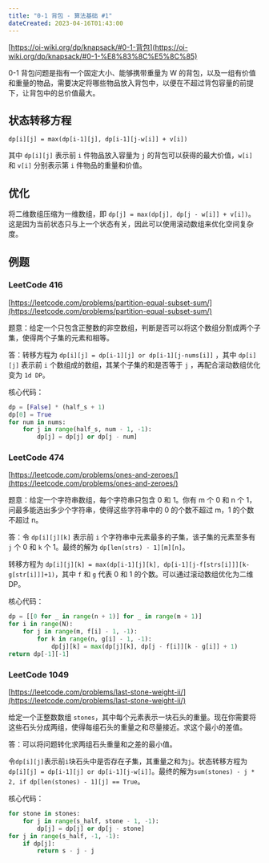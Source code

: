 ```yaml
---
title: "0-1 背包 - 算法基础 #1"
dateCreated: 2023-04-16T01:43:00
---
```


[https://oi-wiki.org/dp/knapsack/#0-1-背包](https://oi-wiki.org/dp/knapsack/#0-1-%E8%83%8C%E5%8C%85)

0-1 背包问题是指有一个固定大小、能够携带重量为 W 的背包，以及一组有价值和重量的物品，需要决定将哪些物品放入背包中，以便在不超过背包容量的前提下，让背包中的总价值最大。

## 状态转移方程

`dp[i][j] = max(dp[i-1][j], dp[i-1][j-w[i]] + v[i])`

其中 `dp[i][j]` 表示前 `i` 件物品放入容量为 `j` 的背包可以获得的最大价值，`w[i]` 和 `v[i]` 分别表示第 `i` 件物品的重量和价值。

## 优化

将二维数组压缩为一维数组，即 `dp[j] = max(dp[j], dp[j - w[i]] + v[i])`。这是因为当前状态只与上一个状态有关，因此可以使用滚动数组来优化空间复杂度。

## 例题

### LeetCode 416

[https://leetcode.com/problems/partition-equal-subset-sum/](https://leetcode.com/problems/partition-equal-subset-sum/) 

题意：给定一个只包含正整数的非空数组，判断是否可以将这个数组分割成两个子集，使得两个子集的元素和相等。

答：转移方程为 `dp[i][j] = dp[i-1][j] or dp[i-1][j-nums[i]]` ，其中 `dp[i][j]` 表示前 `i` 个数组成的数组，其某个子集的和是否等于 `j` ，再配合滚动数组优化变为 `1d DP`。

核心代码：

```python
dp = [False] * (half_s + 1)
dp[0] = True
for num in nums:
    for j in range(half_s, num - 1, -1):
        dp[j] = dp[j] or dp[j - num]
```

### LeetCode 474

[https://leetcode.com/problems/ones-and-zeroes/](https://leetcode.com/problems/ones-and-zeroes/)

题意：给定一个字符串数组，每个字符串只包含 0 和 1。你有 m 个 0 和 n 个 1，问最多能选出多少个字符串，使得这些字符串中的 0 的个数不超过 m，1 的个数不超过 n。

答：令 `dp[i][j][k]` 表示前 `i` 个字符串中元素最多的子集，该子集的元素至多有 `j` 个 0 和 `k` 个 1。最终的解为 `dp[len(strs) - 1][m][n]`。

转移方程为 `dp[i][j][k] = max(dp[i-1][j][k], dp[i-1][j-f[strs[i]]][k-g[str[i]]]+1)`，其中 `f` 和 `g` 代表 0 和 1 的个数。可以通过滚动数组优化为二维 DP。

核心代码：

```python
dp = [[0 for _ in range(n + 1)] for _ in range(m + 1)]
for i in range(N):
    for j in range(m, f[i] - 1, -1):
        for k in range(n, g[i] - 1, -1):
            dp[j][k] = max(dp[j][k], dp[j - f[i]][k - g[i]] + 1)
return dp[-1][-1]
```

### LeetCode 1049

[https://leetcode.com/problems/last-stone-weight-ii/](https://leetcode.com/problems/last-stone-weight-ii/) 

给定一个正整数数组 `stones`，其中每个元素表示一块石头的重量。现在你需要将这些石头分成两组，使得每组石头的重量之和尽量接近。求这个最小的差值。

答：可以将问题转化求两组石头重量和之差的最小值。

令`dp[i][j]`表示前`i`块石头中是否存在子集，其重量之和为`j`。状态转移方程为`dp[i][j] = dp[i-1][j] or dp[i-1][j-w[i]]`。最终的解为`sum(stones) - j * 2, if dp[len(stones) - 1][j] == True`。

核心代码：

```python
for stone in stones:
    for j in range(s_half, stone - 1, -1):
        dp[j] = dp[j] or dp[j - stone]
for j in range(s_half, -1, -1):
    if dp[j]:
        return s - j - j
```
